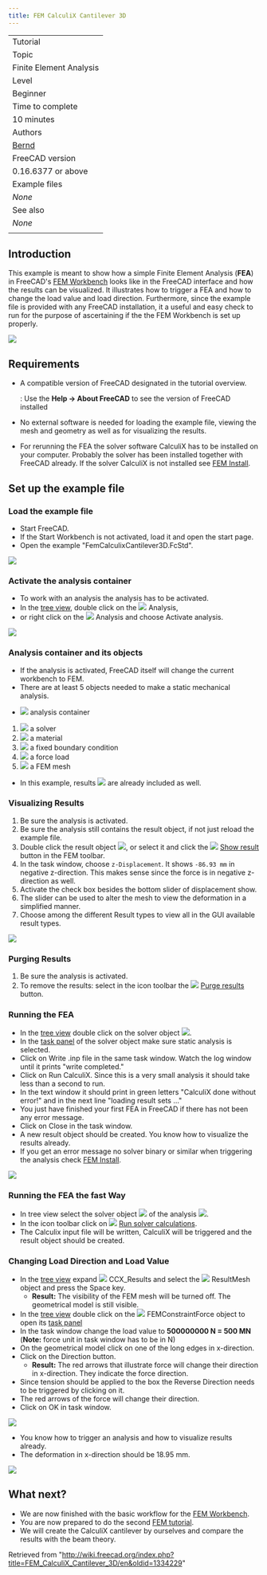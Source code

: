 ```yaml
---
title: FEM CalculiX Cantilever 3D
---
```


|                                                                             |
| --------------------------------------------------------------------------- |
| Tutorial                                                                    |
| Topic                                                                       |
| Finite Element Analysis                                                     |
| Level                                                                       |
| Beginner                                                                    |
| Time to complete                                                            |
| 10 minutes                                                                  |
| Authors                                                                     |
| [Bernd](http://www.freecadweb.org/wiki/index.php?title=User:Berndhahnebach) |
| FreeCAD version                                                             |
| 0.16.6377 or above                                                          |
| Example files                                                               |
| _None_                                                                      |
| See also                                                                    |
| _None_                                                                      |
|                                                                             |

## Introduction

This example is meant to show how a simple Finite Element Analysis (**FEA**) in FreeCAD's [FEM Workbench](/FEM_Workbench "FEM Workbench") looks like in the FreeCAD interface and how the results can be visualized. It illustrates how to trigger a FEA and how to change the load value and load direction. Furthermore, since the example file is provided with any FreeCAD installation, it a useful and easy check to run for the purpose of ascertaining if the the FEM Workbench is set up properly.

![](/images/FEM_example01_pic10.png)

## Requirements

- A compatible version of FreeCAD designated in the tutorial overview.

  : Use the **Help → About FreeCAD** to see the version of FreeCAD installed

- No external software is needed for loading the example file, viewing the mesh and geometry as well as for visualizing the results.
- For rerunning the FEA the solver software CalculiX has to be installed on your computer. Probably the solver has been installed together with FreeCAD already. If the solver CalculiX is not installed see [FEM Install](/FEM_Install "FEM Install").

## Set up the example file

### Load the example file

- Start FreeCAD.
- If the Start Workbench is not activated, load it and open the start page.
- Open the example "FemCalculixCantilever3D.FcStd".

![](/images/FEM_example01_pic11.png)

### Activate the analysis container

- To work with an analysis the analysis has to be activated.
- In the [tree view](/Tree_view "Tree view"), double click on the ![](/images/FEM_Analysis.svg) Analysis,
- or right click on the ![](/images/FEM_Analysis.svg) Analysis and choose Activate analysis.

![](/images/FEM_example01_pic12.png)

### Analysis container and its objects

- If the analysis is activated, FreeCAD itself will change the current workbench to FEM.
- There are at least 5 objects needed to make a static mechanical analysis.

* ![](/images/FEM_Analysis.svg) analysis container

1. ![](/images/FEM_SolverCalculixCxxtools.svg) a solver
2. ![](/images/FEM_MaterialSolid.svg) a material
3. ![](/images/FEM_ConstraintFixed.svg) a fixed boundary condition
4. ![](/images/FEM_ConstraintForce.svg) a force load
5. ![](/images/FEM_FEMMesh.svg) a FEM mesh

- In this example, results ![](/images/FEM_ResultShow.svg) are already included as well.

### Visualizing Results

1. Be sure the analysis is activated.
2. Be sure the analysis still contains the result object, if not just reload the example file.
3. Double click the result object ![](/images/FEM_ResultShow.svg), or select it and click the ![](/images/FEM_ResultShow.svg) [Show result](/FEM_ResultShow "FEM ResultShow") button in the FEM toolbar.
4. In the task window, choose `z-Displacement`. It shows `-86.93 mm` in negative z-direction. This makes sense since the force is in negative z-direction as well.
5. Activate the check box besides the bottom slider of displacement show.
6. The slider can be used to alter the mesh to view the deformation in a simplified manner.
7. Choose among the different Result types to view all in the GUI available result types.

![](/images/FEM_example01_pic13.png)

### Purging Results

1. Be sure the analysis is activated.
2. To remove the results: select in the icon toolbar the ![](/images/FEM_ResultsPurge.svg) [Purge results](/FEM_ResultsPurge "FEM ResultsPurge") button.

### Running the FEA

- In the [tree view](/Tree_view "Tree view") double click on the solver object ![](/images/FEM_SolverCalculixCxxtools.svg).
- In the [task panel](/Task_panel "Task panel") of the solver object make sure static analysis is selected.
- Click on Write .inp file in the same task window. Watch the log window until it prints "write completed."
- Click on Run CalculiX. Since this is a very small analysis it should take less than a second to run.
- In the text window it should print in green letters "CalculiX done without error!" and in the next line "loading result sets ..."
- You just have finished your first FEA in FreeCAD if there has not been any error message.
- Click on Close in the task window.
- A new result object should be created. You know how to visualize the results already.
- If you get an error message no solver binary or similar when triggering the analysis check [FEM Install](/FEM_Install "FEM Install").

![](/images/FEM_example01_pic14.png)

### Running the FEA the fast Way

- In tree view select the solver object ![](/images/FEM_SolverCalculixCxxtools.svg) of the analysis ![](/images/FEM_Analysis.svg).
- In the icon toolbar click on ![](/images/FEM_SolverRun.svg) [Run solver calculations](/FEM_SolverRun "FEM SolverRun").
- The Calculix input file will be written, CalculiX will be triggered and the result object should be created.

### Changing Load Direction and Load Value

- In the [tree view](/Tree_view "Tree view") expand ![](/images/FEM_ResultShow.svg) CCX_Results and select the ![](/images/FEM_MeshResult.svg) ResultMesh object and press the Space key.
  - **Result:** The visibility of the FEM mesh will be turned off. The geometrical model is still visible.
- In the [tree view](/Tree_view "Tree view") double click on the ![](/images/FEM_ConstraintForce.svg) FEMConstraintForce object to open its [task panel](/Task_panel "Task panel")
- In the task window change the load value to **500000000 N = 500 MN** (**Note:** force unit in task window has to be in N)
- On the geometrical model click on one of the long edges in x-direction.
- Click on the Direction button.
  - **Result:** The red arrows that illustrate force will change their direction in x-direction. They indicate the force direction.
- Since tension should be applied to the box the Reverse Direction needs to be triggered by clicking on it.
- The red arrows of the force will change their direction.
- Click on OK in task window.

![](/images/FEM_example01_pic15.png)

- You know how to trigger an analysis and how to visualize results already.
- The deformation in x-direction should be 18.95 mm.

![](/images/FEM_example01_pic16.png)

## What next?

- We are now finished with the basic workflow for the [FEM Workbench](/FEM_Workbench "FEM Workbench").
- You are now prepared to do the second [FEM tutorial](/FEM_tutorial "FEM tutorial").
- We will create the CalculiX cantilever by ourselves and compare the results with the beam theory.

Retrieved from "<http://wiki.freecad.org/index.php?title=FEM_CalculiX_Cantilever_3D/en&oldid=1334229>"

